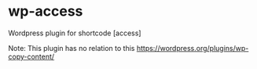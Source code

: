# wp-access
Wordpress plugin for shortcode [access]

Note: This plugin has no relation to this https://wordpress.org/plugins/wp-copy-content/